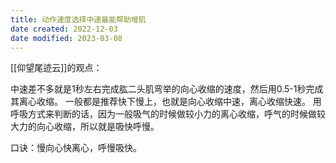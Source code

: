 ```yaml
---
title: 动作速度选择中速最能帮助增肌
date created: 2022-12-03
date modified: 2023-03-08
---
```


[[仰望尾迹云]]的观点：

中速差不多就是1秒左右完成肱二头肌弯举的向心收缩的速度，然后用0.5-1秒完成其离心收缩。
一般都是推荐快下慢上，也就是向心收缩中速，离心收缩快速。
用呼吸方式来判断的话，因为一般吸气的时候做较小力的离心收缩，呼气的时候做较大力的向心收缩，所以就是吸快呼慢。

口诀：慢向心快离心，呼慢吸快。
